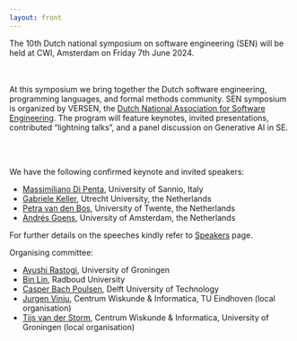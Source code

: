 ```yaml
---
layout: front
---
```


<p class="lead">

The 10th Dutch national symposium on software engineering (SEN) will be held at CWI, Amsterdam on Friday 7th June 2024.

<br><br>
At this symposium we bring together the Dutch software engineering, programming languages, and formal methods community. SEN symposium is organized by VERSEN, the <a href="https://www.versen.nl/">Dutch National Association
for Software Engineering</a>. 
The program will feature keynotes, invited presentations, contributed “lightning talks”, and a panel discussion on Generative AI in SE.

<br><br>
<!--We will offer talks by the following keynote and invited speakers:-->
We have the following confirmed keynote and invited speakers:
<ul>
    <li> <a href="https://mdipenta.github.io/">Massimiliano Di Penta</a>, University of Sannio, Italy </li>
    <li> <a href="https://www.uu.nl/staff/GKKeller/">Gabriele Keller</a>, Utrecht University, the Netherlands </li>
    <li> <a href="https://petravdbos.nl/">Petra van den Bos</a>, University of Twente, the Netherlands</li>
    <li> <a href="https://goens.org/">Andrés Goens</a>, University of Amsterdam, the Netherlands</li>
</ul>
<p class="lead">
 For further details on the speeches kindly refer to <a href="speakers/index.html">Speakers</a> page.

<!-- </p>
The SEN Symposium is organized by <a href="https://www.versen.nl/">VERSEN</a>.
<br/> -->
<p class="lead">
Organising committee:
<ul>

<li><a href="https://ayushirastogi.github.io/">Ayushi Rastogi</a>,  University of Groningen</li>
<li><a href="https://binlin.info/">Bin Lin</a>, Radboud University</li>
<li><a href="http://casperbp.net/">Casper Bach Poulsen</a>, Delft University of Technology</li>

<li><a href="https://homepages.cwi.nl/~jurgenv/">Jurgen Vinju</a>, Centrum Wiskunde & Informatica, TU Eindhoven (local organisation)</li>
<li><a href="https://homepages.cwi.nl/~storm/">Tijs van der Storm</a>, Centrum Wiskunde & Informatica, University of Groningen (local organisation)</li>
</ul>

<!-- <a href="/program/">check our program</a> and <a href="/registration/">register for free participation.</a> -->
